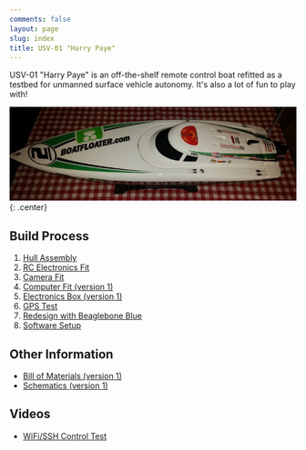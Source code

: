 ```yaml
---
comments: false
layout: page
slug: index
title: USV-01 "Harry Paye"
---
```


USV-01 "Harry Paye" is an off-the-shelf remote control boat refitted as a testbed for unmanned surface vehicle autonomy. It's also a lot of fun to play with!

![USV-01](/hardware/usv-01/hull.jpg){: .center}

## Build Process

1. [Hull Assembly](./usv-01-hull-assembly)
2. [RC Electronics Fit](./usv-01-rc-electronics-fit)
3. [Camera Fit](./usv-01-camera-fit)
4. [Computer Fit (version 1)](./usv-01-computer-fit-version-1)
5. [Electronics Box (version 1)](./usv-01-electronics-box-version-1)
6. [GPS Test](./usv-01-gps-test)
7. [Redesign with Beaglebone Blue](./usv-01-redesign-with-beaglebone-blue)
7. [Software Setup](./usv-01-software-setup)

## Other Information

* [Bill of Materials (version 1)](./usv-01-bill-of-materials-version-1)
* [Schematics (version 1)](./usv-01-schematics-version-1)

## Videos

* [WiFi/SSH Control Test](https://video.ianrenton.com/usv01/sshcontrol.mp4)
